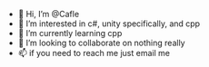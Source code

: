 - 👋 Hi, I’m @Cafle
- 👀 I’m interested in c#, unity specifically, and cpp
- 🌱 I’m currently learning cpp
- 💞️ I’m looking to collaborate on nothing really
- 📫 if you need to reach me just email me

<!---
Cafle/Cafle is a ✨ special ✨ repository because its `README.md` (this file) appears on your GitHub profile.
You can click the Preview link to take a look at your changes.
--->
